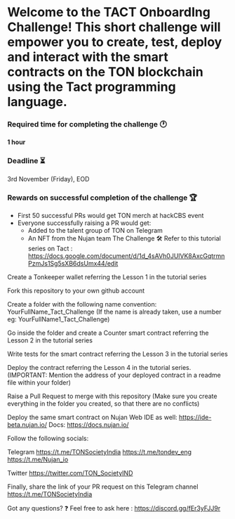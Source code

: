 # Welcome to the TACT OnboardIng Challenge! This short challenge will empower you to create, test, deploy and interact with the smart contracts on the TON blockchain using the Tact programming language.

### Required time for completing the challenge 🕐
**1 hour**

### Deadline ⏳
3rd November (Friday), EOD

### Rewards on successful completion of the challenge 🏆
- First 50 successful PRs would get TON merch at hackCBS event
- Everyone successfully raising a PR would get:
    - Added to the talent group of TON on Telegram
    - An NFT from the Nujan team
The Challenge 🛠
Refer to this tutorial series on Tact :
https://docs.google.com/document/d/1d_4sAVh0JUlVK8AxcGqtrmnPzmJs1Sg5sXB6dsUmx44/edit

Create a Tonkeeper wallet referring the Lesson 1 in the tutorial series

Fork this repository to your own github account

Create a folder with the following name convention:
YourFullName_Tact_Challenge (If the name is already taken, use a number eg: YourFullName1_Tact_Challenge)

Go inside the folder and create a Counter smart contract referring the Lesson 2 in the tutorial series

Write tests for the smart contract referring the Lesson 3 in the tutorial series

Deploy the contract referring the Lesson 4 in the tutorial series. (IMPORTANT: Mention the address of your deployed contract in a readme file within your folder)

Raise a Pull Request to merge with this repository (Make sure you create everything in the folder you created, so that there are no conflicts)

Deploy the same smart contract on Nujan Web IDE as well:
https://ide-beta.nujan.io/
Docs: https://docs.nujan.io/

Follow the following socials:

Telegram
https://t.me/TONSocietyIndia
https://t.me/tondev_eng
https://t.me/Nujan_io

Twitter
https://twitter.com/TON_SocietyIND

Finally, share the link of your PR request on this Telegram channel https://t.me/TONSocietyIndia

Got any questions? ❓
Feel free to ask here :
https://discord.gg/fEr3yFJJ9r
